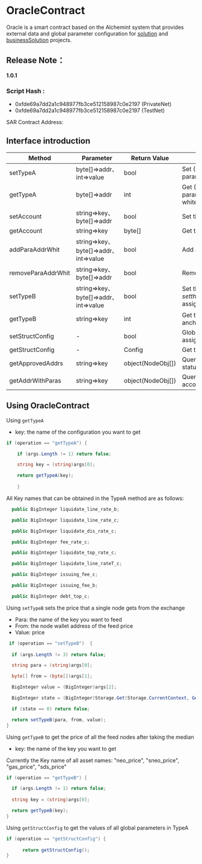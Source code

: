 # OracleContract 

Oracle is a smart contract based on the Alchemint system that provides external data and global parameter configuration for [solution](https://github.com/Alchemint/solution) and [businessSolution](https://github.com/Alchemint/businessSolution) projects.

## Release Note：

**1.0.1**

### Script Hash : 

* 0xfde69a7dd2a1c948977fb3ce512158987c0e2197 (PrivateNet)  
* 0xfde69a7dd2a1c948977fb3ce512158987c0e2197 (TestNet)  

SAR Contract Address: 

## Interface introduction

 Method  | Parameter  | Return Value | Description |
--- | --- | --- | --- 
setTypeA | byte[]=>addr、int=>value | bool | Set (B-side C-side) global config parameters; set (B-side) anchor whitelist;
getTypeA | byte[]=>addr | int | Get (B-side C-side) global config parameter; get (B-side) anchor to set whitelist;
setAccount | string=>key、byte[]=>addr | bool | Set the parameters in the contract
getAccount | string=>key | byte[] | Get the parameters in the contract
addParaAddrWhit | string=>key、byte[]=>addr、int=>value | bool | Add an authorization node Addr to the key
removeParaAddrWhit | string=>key、byte[]=>addr | bool | Remove an authorized node from the key
setTypeB | string=>key、byte[]=>addr、int=>value | bool | Set the digital asset price ($); set the exchange rate anchored to the US dollar ($) assignment storage
getTypeB | string=>key | int | Get the median price($) of digital asset and anchor from multi-nodes 
setStructConfig | - | bool | Global configuration object Config assignment storage
getStructConfig | - | Config | Get the global configuration object Config
getApprovedAddrs | string=>key | object(NodeObj[]) | Query the authorized feeder address and status according to the key
getAddrWithParas | string=>key | object(NodeObj[]) | Query the feeder address and price according to the key
## Using OracleContract 

Using `getTypeA` 
* key: the name of the configuration you want to get
```C#
if (operation == "getTypeA") {

    if (args.Length != 1) return false;

    string key = (string)args[0];

    return getTypeA(key); 
    
    }
```
All Key names that can be obtained in the TypeA method are as follows:
```C#
  public BigInteger liquidate_line_rate_b;

  public BigInteger liquidate_line_rate_c;

  public BigInteger liquidate_dis_rate_c;

  public BigInteger fee_rate_c;

  public BigInteger liquidate_top_rate_c;

  public BigInteger liquidate_line_rateT_c;

  public BigInteger issuing_fee_c;

  public BigInteger issuing_fee_b;

  public BigInteger debt_top_c;
```
Using `setTypeB` sets the price that a single node gets from the exchange

* Para: the name of the key you want to feed
* From: the node wallet address of the feed price
* Value: price

```C#
 if (operation == "setTypeB")  {
  
  if (args.Length != 3) return false;

  string para = (string)args[0];

  byte[] from = (byte[])args[1];

  BigInteger value = (BigInteger)args[2];

  BigInteger state = (BigInteger)Storage.Get(Storage.CurrentContext, GetParaAddrKey(para, from)).AsBigInteger();

  if (state == 0) return false;

  return setTypeB(para, from, value);
}
```
Using `getTypeB` to get the price of all the feed nodes after taking the median 
* key: the name of the key you want to get

Currently the Key name of all asset names: "neo_price", "sneo_price", "gas_price", "sds_price"
```C#
if (operation == "getTypeB") {

  if (args.Length != 1) return false;
 
  string key = (string)args[0];

  return getTypeB(key);
}
```
Using `getStructConfig` to get the values of all global parameters in TypeA
```C#
if (operation == "getStructConfig") {
               
      return getStructConfig();
}
```



